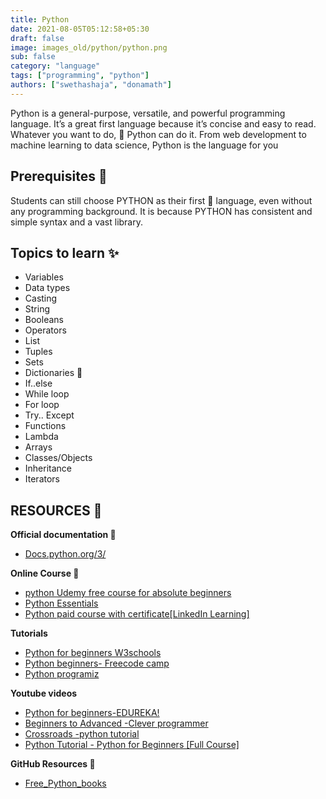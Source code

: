 ```yaml
---
title: Python
date: 2021-08-05T05:12:58+05:30
draft: false
image: images_old/python/python.png
sub: false
category: "language"
tags: ["programming", "python"]
authors: ["swethashaja", "donamath"]
---
```


Python is a general-purpose, versatile, and powerful programming language. It’s a great first language because it’s concise and easy to read. Whatever you want to do, 🐍 Python can do it. From web development to machine learning to data science, Python is the language for you

## Prerequisites 🌟

Students can still choose PYTHON as their first 🥇 language, even without any programming background. It is because PYTHON has consistent and simple syntax and a vast library.

## Topics to learn ✨

- Variables
- Data types
- Casting
- String
- Booleans
- Operators
- List
- Tuples
- Sets
- Dictionaries 📕
- If..else
- While loop
- For loop
- Try.. Except
- Functions
- Lambda
- Arrays
- Classes/Objects
- Inheritance
- Iterators

## RESOURCES 💎

**Official documentation 📰**

- [Docs.python.org/3/](https://docs.python.org/3/)

**Online Course 🌱**

- [python Udemy free course for absolute beginners](https://www.udemy.com/course/free-python/)
- [Python Essentials](https://edube.org/study/pe1)
- [Python paid course with certificate[LinkedIn Learning]](https://www.linkedin.com/learning/python-essential-training-2018)

**Tutorials**

- [Python for beginners W3schools](https://www.w3schools.com/python/)
- [Python beginners- Freecode camp](https://www.freecodecamp.org/news/the-python-guide-for-beginners/)
- [Python programiz](https://www.programiz.com/python-programming)

**Youtube videos**

- [Python for beginners-EDUREKA!](https://youtu.be/WGJJIrtnfpk)
- [Beginners to Advanced -Clever programmer](https://youtu.be/4F2m91eKmts)
- [Crossroads -python tutorial](https://youtube.com/playlist?list=PLY-ecO2csVHfbpOmWamlb8Mujjdnl1jks)
- [Python Tutorial - Python for Beginners [Full Course]](https://www.youtube.com/watch?v=_uQrJ0TkZlc&ab_channel=ProgrammingwithMosh)

**GitHub Resources 🔮**

- [Free_Python_books](https://github.com/pamoroso/free-python-books)
